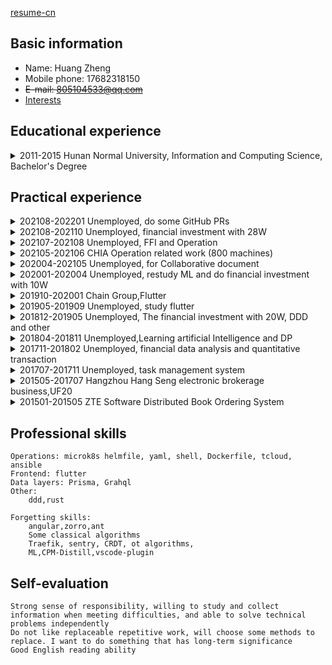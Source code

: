 [resume-cn](index.md)
## Basic information
  + Name: Huang Zheng
  + Mobile phone: 17682318150
  + ~~E-mail: 805104533@qq.com~~
  + [Interests](Interests-en.md)

## Educational experience
<details>
<summary>
2011-2015 Hunan Normal University, Information and Computing Science, Bachelor's Degree
</summary>
<pre><code>Bronze medal in 2013 ACM Asian District Hangzhou Station
2014 University of Science and Technology of China quota for postgraduate study
Mathematical modeling,ACM, understanding of finite element
A Poisson distribution and singularity model
</code></pre>
</details>

## Practical experience

<details>
<summary>
202108-202201 Unemployed, do some GitHub PRs
</summary>
<pre><code>
domain-centric/documentation_builder: tag turn into doc with recycle
felangel/mason: template to gen
invertase/melos: packages project
RomanticEra/masonx: extends of mason
huang12zheng/webrtc-action: build webrtc
flutterdata/flutter_data: local graph data model
RomanticEra/romantic_analysis: analysis use all_lint_rules_community
bxqm/dart_data_class_generator: vscode plugin for gen dartcode
felixblaschke/readme_helper



</code></pre>
</details>

<details>
<summary>
202108-202110 Unemployed, financial investment with 28W
</summary>
<pre><code>
Wind power
Power Operation, CGNPC
The Internet, tencent
</code></pre>
</details>

<details>
<summary>
202107-202108 Unemployed, FFI and Operation
</summary>
<pre><code>
PR:
    microk8s, ZSH plug-in
Video:
    Understanding the snap, appimage, flatpak
    CNCF,dqlite,containerd,microk8s
Study:
    Ansible
ffi:
    sqlite3,libgit
some thing about flutter
</code></pre>
</details>


<details>
<summary>
202105-202106 CHIA Operation related work (800 machines)
</summary>
<pre><code>
win:
    Installing, information synchronization of shared documents, personnel training, PS
linux:
    Fixed IP, sshpass, ansible, shell, swar (python)
    boot-on Plot, end the shutdown, ZABBIX data recording
    Modification of kernel parameters, removal of reserved space,16T hard disk formatting Settings, script selection,NTFS to Linux, verification of actual results based on performance data, handle file integrity, crontab and state driving, task optimization
other:
    try MicroK8S for controlling the machine, and it is with bandwidth failing

</code></pre>
</details>

<details>
<summary>
202004-202105 Unemployed, for Collaborative document
</summary>
<pre><code>
202104-202105  financial data analysis
    joinquant(python)
    Filter Some Info:
        Main business of Low market capitalization of science technology enterprise
        stokc wiht cash flow increases
        Fixed assets increase enterprises
    Self-built model
        Banking, insurance
        Industry knowledge: forklift, carbon fiber, wind power installation, new energy, vehicle, harmonic reducer
</code></pre>

<pre><code>
    qqbot for pcr(k8s,istio,python,nonebot2,go-cqhttp)
</code></pre>

<pre><code>
202012-202102, Collaborative document
    Fluidframework (Chinese document, PR, generate docker image, sops, kafka, npmsource, consensus)
    thrift,grcp
202102-202103
    tidb, prisma2
    flutter(riverpod,navigator,ffi,easylocalization,fastlance,circleci,ferry,code_generate,dynamic_widget,adaptive_ui and so on)
    automerge(rust2dart)
    arbify, gitpod
    vscode(dart-data-class-generator)
</code></pre>

<pre><code>
202010-202011, Graph Database selection
    kubebuilder on tidb
    helmfile
    nebula
    dgraph
</code></pre>

<pre><code>
202004-202010, want to be an operations engineer
    Review ML(大红豆小薏米 + Taiwan University)
    Chinese document of OpenVPN
    k8s
    Probability theory and mathematical statistics
    Detectron2 (target detection outsourcing)
</code></pre>
</details>

<details>
<summary>
202001-202004 Unemployed, restudy ML and do financial investment with 10W
</summary>
<pre><code>
1. Deep learning, reinforcement learning, knowledge graph
2. software
    2.1 flutter
        share_list
        material_design_follow
        kiwi, react, poll, loading_morelist, proxy_manager, getx,freezed,form_bloc
3. financial investment
    Cash-like assets: Agricultural Bank of China,CITIC Construction Investment
    guidance: Wanhua Chemical
    reverse: Spring Airlines, Xiamen Airport
    just cheap: Fangda Special Steel, Open-pit Coal, Yanzhou Coal, Thermal Power
    Chip concept: Hesheng Silicon
</code></pre>
</details>

<details>
<summary>
201910-202001 Chain Group,Flutter
</summary>
<pre><code>
1. do about 300 PR
2. write some package
ddd_flutter
share_list
</code></pre>
</details>

<details>
<summary>
201905-201909 Unemployed, study flutter
</summary>
<pre><code>
1. read json to code_gen for fish
2. try lib about flutter_wanandroid,graphql_flutter,bloc
3. vscode_remote(workspace) for Network problems
   with failing due to can't find ip:port or something I don't know
4. assist tester for widget test
5. responsive design
choose flutter due to it is Efficient, Native, Cross-end
</code></pre>
</details>

<details>
<summary>
201812-201905 Unemployed, The financial investment with 20W, DDD and other
</summary>
<pre><code>
1. joinquant(python),again
Use and optimize the code which coded in 201711-201802,
and then buy Wanhua chemical, Gree, Insurance, cement, steel
2. the DDD 2018 meeting
3. try something about datalayer
using angular,prisma1,graphql to rebuild demo which writed in 201707-201711
</code></pre>
</details>


<details>
<summary>
201804-201811 Unemployed,Learning artificial Intelligence and DP
</summary>
<pre><code>
1. Design Patterns (TS)
2. Data analysis and mining (crawler)
3. Deep learning(National Taiwan University)
4. tensoflow
5. Cornerstone for Machine Learning (National Taiwan University)
</code></pre>
</details>

<details>
<summary>
201711-201802 Unemployed, financial data analysis and quantitative transaction
</summary>
<pre><code>
joinquant(python)
1. Calculation of historical ROE of individual stocks, verification of valuation methods, market prediction (deduction price)
</code></pre>
</details>

<details>
<summary>
201707-201711 Unemployed, task management system
</summary>
<pre><code>
skill:egg,angular
1. I want to use electron to realize the cross device
2. angular have injection framework
</code></pre>
</details>


<details>
<summary>
201505-201707 Hangzhou Hang Seng electronic brokerage business,UF20
</summary>
<pre><code>
1. Software Documentation
2. Get location information of mouse and identify controls,for Automated Testing (VB).Its essence is input->app->output
3.Gray box testing (Oracle, Delphi, C++)
</code></pre>
</details>
<details>
<summary>
201501-201505 ZTE Software Distributed Book Ordering System
</summary>
<pre><code>
</code></pre>
.net,SQL
</details>


## Professional skills
```
Operations: microk8s helmfile, yaml, shell, Dockerfile, tcloud, ansible
Frontend: flutter
Data layers: Prisma, Grahql
Other:
    ddd,rust
```
```
Forgetting skills:
    angular,zorro,ant
    Some classical algorithms
    Traefik, sentry, CRDT, ot algorithms,
    ML,CPM-Distill,vscode-plugin
```
## Self-evaluation
```
Strong sense of responsibility, willing to study and collect information when meeting difficulties, and able to solve technical problems independently
Do not like replaceable repetitive work, will choose some methods to replace. I want to do something that has long-term significance
Good English reading ability
```
